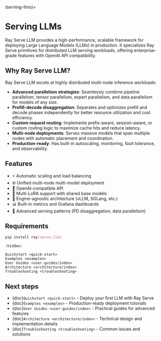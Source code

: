 (serving-llms)=

# Serving LLMs

Ray Serve LLM provides a high-performance, scalable framework for deploying Large Language Models (LLMs) in production. It specializes Ray Serve primitives for distributed LLM serving workloads, offering enterprise-grade features with OpenAI API compatibility.

## Why Ray Serve LLM?

Ray Serve LLM excels at highly distributed multi-node inference workloads:

- **Advanced parallelism strategies**: Seamlessly combine pipeline parallelism, tensor parallelism, expert parallelism, and data parallelism for models of any size.
- **Prefill-decode disaggregation**: Separates and optimizes prefill and decode phases independently for better resource utilization and cost efficiency.
- **Custom request routing**: Implements prefix-aware, session-aware, or custom routing logic to maximize cache hits and reduce latency.
- **Multi-node deployments**: Serves massive models that span multiple nodes with automatic placement and coordination.
- **Production-ready**: Has built-in autoscaling, monitoring, fault tolerance, and observability.

## Features

- ⚡️ Automatic scaling and load balancing
- 🌐 Unified multi-node multi-model deployment
- 🔌 OpenAI-compatible API
- 🔄 Multi-LoRA support with shared base models
- 🚀 Engine-agnostic architecture (vLLM, SGLang, etc.)
- 📊 Built-in metrics and Grafana dashboards
- 🎯 Advanced serving patterns (PD disaggregation, data parallelism)

## Requirements

```bash
pip install ray[serve,llm]
```

```{toctree}
:hidden:

Quickstart <quick-start>
Examples <examples>
User Guides <user-guides/index>
Architecture <architecture/index>
Troubleshooting <troubleshooting>
```

## Next steps

- {doc}`Quickstart <quick-start>` - Deploy your first LLM with Ray Serve
- {doc}`Examples <examples>` - Production-ready deployment tutorials
- {doc}`User Guides <user-guides/index>` - Practical guides for advanced features
- {doc}`Architecture <architecture/index>` - Technical design and implementation details
- {doc}`Troubleshooting <troubleshooting>` - Common issues and solutions